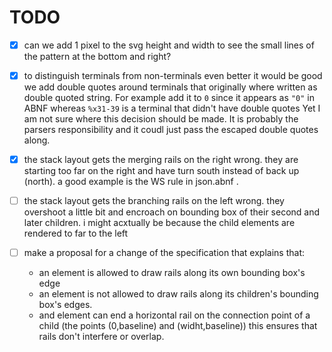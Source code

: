 
# TODO

- [x] can we add 1 pixel to the svg height and width to see the small lines of the pattern at the bottom and right?

- [x] to distinguish terminals from non-terminals even better it would be good we add double quotes around terminals that originally where written as double quoted string. For example add it to `0` since it appears as `"0"` in ABNF whereas `%x31-39` is a terminal that didn't have double quotes
Yet I am not sure where this decision should be made. It is probably the parsers responsibility and it coudl just pass the escaped double quotes along.

- [x] the stack layout gets the merging rails on the right wrong. they are starting too far on the right and have turn south instead of back up (north). a good example is the WS rule in json.abnf .
- [ ] the stack layout gets the branching rails on the left wrong. they overshoot a little bit and encroach on bounding box of their second and later children. i might acxtually be because the child elements are rendered to far to the left

- [ ] make a proposal for a change of the specification that explains that:
    - an element is allowed to draw rails along its own bounding box's edge
    - an element is not allowed to draw rails along its children's bounding box's edges.
    - and element can end a horizontal rail on the connection point of a child (the points (0,baseline) and (widht,baseline))
    this ensures that rails don't interfere or overlap.

